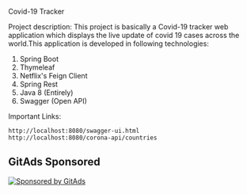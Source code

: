Covid-19 Tracker 

Project description:
This project is basically a Covid-19 tracker web application which displays the live update of covid 19 cases across the world.This application is developed in following technologies:
1. Spring Boot
2. Thymeleaf
3. Netflix's Feign Client
4. Spring Rest
5. Java 8 (Entirely) 
6. Swagger (Open API)

Important Links:
```
http://localhost:8080/swagger-ui.html
http://localhost:8080/corona-api/countries
```

## GitAds Sponsored
[![Sponsored by GitAds](https://gitads.dev/v1/ad-serve?source=arnabnandy7/corona-app@github)](https://gitads.dev/v1/ad-track?source=arnabnandy7/corona-app@github)


